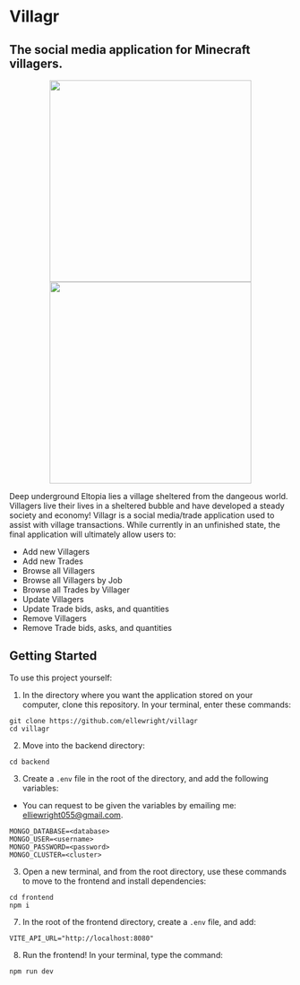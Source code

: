 # Villagr
## The social media application for Minecraft villagers.

<p align="center">
  <img src="https://github.com/user-attachments/assets/2a1c73e1-0474-465b-a967-eb2d7969b1d3" width="360"/>
  <img src="https://github.com/user-attachments/assets/f352878c-2458-464c-a018-edcf775d60a8" width="360"/>
</p>

Deep underground Eltopia lies a village sheltered from the dangeous world. Villagers live their lives in a sheltered bubble and have developed a steady society and economy! Villagr is a social media/trade application used to assist with village transactions. While currently in an unfinished state, the final application will ultimately allow users to:

* Add new Villagers
* Add new Trades
* Browse all Villagers
* Browse all Villagers by Job
* Browse all Trades by Villager
* Update Villagers
* Update Trade bids, asks, and quantities
* Remove Villagers
* Remove Trade bids, asks, and quantities

## Getting Started

To use this project yourself:

1. In the directory where you want the application stored on your computer, clone this repository. In your terminal, enter these commands:

```
git clone https://github.com/ellewright/villagr
cd villagr
```

2. Move into the backend directory:

```
cd backend
```

3. Create a `.env` file in the root of the directory, and add the following variables:

* You can request to be given the variables by emailing me: <a href="mailto:elliewright055@gmail.com">elliewright055@gmail.com</a>.

```
MONGO_DATABASE=<database>
MONGO_USER=<username>
MONGO_PASSWORD=<password>
MONGO_CLUSTER=<cluster>
```

3. Open a new terminal, and from the root directory, use these commands to move to the frontend and install dependencies:

```
cd frontend
npm i
```

7. In the root of the frontend directory, create a `.env` file, and add:

```
VITE_API_URL="http://localhost:8080"
```

8. Run the frontend! In your terminal, type the command:

```
npm run dev
```
